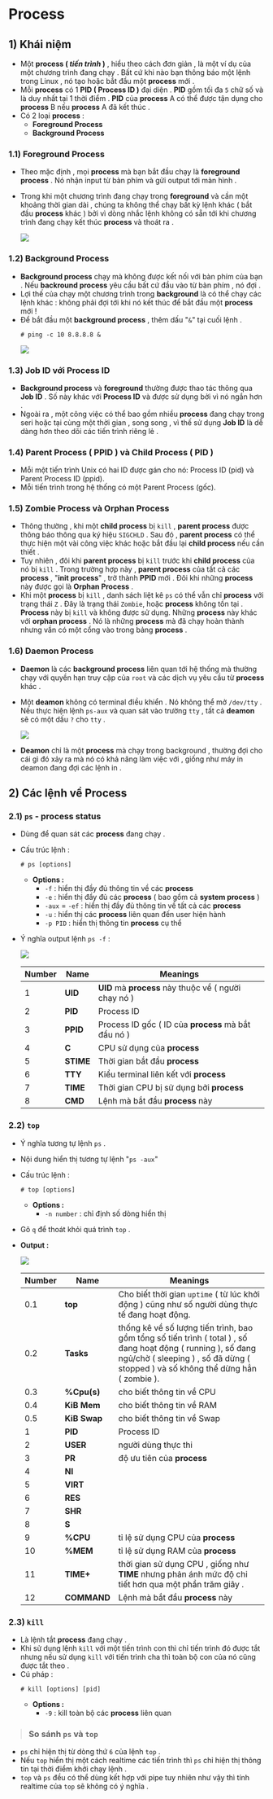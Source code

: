 # Process
## **1) Khái niệm**
- Một **process ( *tiến trình* )** , hiểu theo cách đơn giản , là một ví dụ của một chương trình đang chạy . Bất cứ khi nào bạn thông báo một lệnh trong Linux , nó tạo hoặc bắt đầu một **process** mới . 
- Mỗi **process** có 1 **PID ( Process ID )** đại diện . **PID** gồm tối đa `5` chữ số và là duy nhất tại 1 thời điểm . **PID** của **process** A có thể được tận dụng cho **process** B nếu **process** A đã kết thúc .
- Có 2 loại **process** :
    - **Foreground Process**
    - **Background Process**
### **1.1) Foreground Process**
- Theo mặc định , mọi **process** mà bạn bắt đầu chạy là **foreground process** . Nó nhận input từ bàn phím và gửi output tới màn hình .
- Trong khi một chương trình đang chạy trong **foreground** và cần một khoảng thời gian dài , chúng ta không thể chạy bất kỳ lệnh khác ( bắt đầu **process** khác ) bởi vì dòng nhắc lệnh không có sẵn tới khi chương trình đang chạy kết thúc **process** và thoát ra .

    <img src=https://i.imgur.com/CLTOUmE.png>

### **1.2) Background Process**
- **Background process** chạy mà không được kết nối với bàn phím của bạn . Nếu **backround process** yêu cầu bất cứ đầu vào từ bàn phím , nó đợi .
- Lợi thế của chạy một chương trình trong **background** là có thể chạy các lệnh khác : không phải đợi tới khi nó kết thúc để bắt đầu một **process** mới !
- Để bắt đầu một **background process** , thêm dấu "`&`" tại cuối lệnh .
    ```
    # ping -c 10 8.8.8.8 &
    ```
    <img src=https://i.imgur.com/mpxpuHq.png>
### **1.3) Job ID với Process ID**
- **Background process** và **foreground** thường được thao tác thông qua **Job ID** . Số này khác với **Process ID** và được sử dụng bởi vì nó ngắn hơn .
- Ngoài ra , một công việc có thể bao gồm nhiều **process** đang chạy trong seri hoặc tại cùng một thời gian , song song , vì thế sử dụng **Job ID** là dễ dàng hơn theo dõi các tiến trình riêng lẻ .
### **1.4) Parent Process ( PPID ) và Child Process ( PID )**
- Mỗi một tiến trình Unix có hai ID được gán cho nó: Process ID (pid) và Parent Process ID (ppid).
- Mỗi tiến trình trong hệ thống có một Parent Process (gốc).
### **1.5) Zombie Process và Orphan Process**
- Thông thường , khi một **child process** bị `kill` , **parent process** được thông báo thông qua ký hiệu `SIGCHLD` . Sau đó , **parent process** có thể thực hiện một vài công việc khác hoặc bắt đầu lại **child process** nếu cần thiết .
- Tuy nhiên , đôi khi **parent process** bị `kill` trước khi **child process** của nó bị `kill` . Trong trường hợp này , **parent process** của tất cả các **process** , "**init process**" , trở thành **PPID** mới . Đôi khi những **process** này được gọi là **Orphan Process** .
- Khi một **process** bị `kill` , danh sách liệt kê `ps` có thể vẫn chỉ **process** với trạng thái `Z` . Đây là trạng thái `Zombie`, hoặc **process** không tồn tại . **Process** này bị `kill` và không được sử dụng.  Những **process** này khác với **orphan process** . Nó là những **process** mà đã chạy hoàn thành nhưng vần có một cổng vào trong bảng **process** .
### **1.6) Daemon Process**
- **Daemon** là các **background process** liên quan tới hệ thống mà thường chạy với quyền hạn truy cập của `root` và các dịch vụ yêu cầu từ **process** khác .
- Một **deamon** không có terminal điều khiển . Nó không thể mở `/dev/tty` . Nếu thực hiện lệnh `ps-aux` và quan sát vào trường `tty` , tất cả **deamon** sẽ có một dấu `?` cho `tty` .

    <img src=https://i.imgur.com/xUNbtsy.png>

- **Deamon** chỉ là một **process** mà chạy trong background , thường đợi cho cái gì đó xảy ra mà nó có khả năng làm việc với , giống như máy in deamon đang đợi các lệnh in .
## **2) Các lệnh về Process**
### **2.1) `ps` - process status**
- Dùng để quan sát các **process** đang chạy .
- Cấu trúc lệnh :
    ```
    # ps [options]
    ```
    - **Options :**
        - `-f` : hiển thị đầy đủ thông tin về các **process**
        - `-e` : hiển thị đầy đủ các **process** ( bao gồm cả **system process** )
        - `-aux` = `-ef` : hiển thị đầy đủ thông tin về tất cả các **process**
        - `-u` : hiển thị các **process** liên quan đến user hiện hành
        - `-p PID` : hiển thị thông tin **process** cụ thể
- Ý nghĩa output lệnh `ps -f` :
    
    <img src=https://i.imgur.com/actqrV9.png>

    | Number | Name | Meanings |
    |--------|------|----------|
    | 1 | **UID** | **UID** mà **process** này thuộc về ( người chạy nó ) |
    | 2 | **PID** | Process ID |
    | 3 | **PPID** | Process ID gốc ( ID của **process** mà bắt đầu nó )
    | 4 | **C** | CPU sử dụng của **process** |
    | 5 | **STIME** | Thời gian bắt đầu **process** |
    | 6 | **TTY** | Kiểu terminal liên kết với **process** |
    | 7 | **TIME** | Thời gian CPU bị sử dụng bởi **process** |
    | 8 | **CMD** | Lệnh mà bắt đầu **process** này |
### **2.2) `top`**
- Ý nghĩa tương tự lệnh `ps` .
- Nội dung hiển thị tương tự lệnh "`ps -aux`"
- Cấu trúc lệnh :
    ```
    # top [options]
    ```
    - **Options :**
        - `-n number` : chỉ định số dòng hiển thị
- Gõ `q` để thoát khỏi quá trình `top` .
- **Output :**
    
    <img src=https://i.imgur.com/y01exyP.png>

    | Number | Name | Meanings |
    |--------|------|----------|
    | 0.1 | **top** |  Cho biết thời gian `uptime` ( từ lúc khởi động ) cũng như số người dùng thực tế đang hoạt động. |
    | 0.2 | **Tasks** | thống kê về số lượng tiến trình, bao gồm tổng số tiến trình ( total ) , số đang hoạt động ( running ), số đang ngủ/chờ ( sleeping ) , số đã dừng ( stopped ) và số không thể dừng hẳn ( zombie ). |
    | 0.3 | **%Cpu(s)** | cho biết thông tin về CPU |
    | 0.4 | **KiB Mem** | cho biết thông tin về RAM |
    | 0.5 | **KiB Swap** | cho biết thông tin về Swap |
    | 1 | **PID** | Process ID |
    | 2 | **USER** | người dùng thực thi |
    | 3 | **PR** | độ ưu tiên của **process** |
    | 4 | **NI** |
    | 5 | **VIRT** |
    | 6 | **RES** |
    | 7 | **SHR** | 
    | 8 | **S** | 
    | 9 | **%CPU** | tỉ lệ sử dụng CPU của **process** |
    | 10 | **%MEM** | tỉ lệ sử dụng RAM của **process** |
    | 11 | **TIME+** | thời gian sử dụng CPU , giống như **TIME** nhưng phản ánh mức độ chi tiết hơn qua một phần trăm giây .
    | 12 | **COMMAND** | Lệnh mà bắt đầu **process** này |
### **2.3) `kill`**
- Là lệnh tắt **process** đang chạy .
- Khi sử dụng lệnh `kill` với một tiến trình con thì chỉ tiến trình đó được tắt nhưng nếu sử dụng `kill` với tiến trình cha thì toàn bộ con của nó cũng được tắt theo . 
- Cú pháp :
    ```
    # kill [options] [pid]
    ```
    - **Options :** 
        - `-9` : kill toàn bộ các **process** liên quan
> ### **So sánh `ps` và `top`**
- `ps` chỉ hiện thị từ dòng thứ `6` của lệnh `top` .
- Nếu `top` hiển thị một cách realtime các tiến trình thì `ps` chỉ hiện thị thông tin tại thời điểm khởi chạy lệnh .
- `top` và `ps` đều có thể dùng kết hợp với pipe tuy nhiên như vậy thì tính realtime của `top` sẽ không có ý nghĩa .
